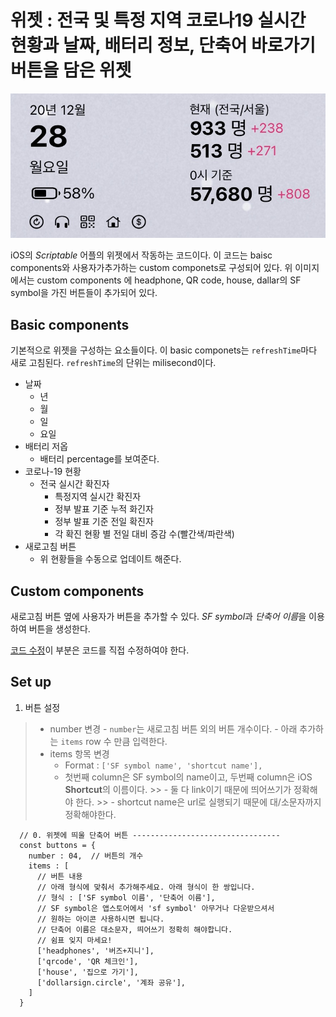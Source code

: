 # 위젯 : 전국 및 특정 지역 코로나19 실시간 현황과 날짜, 배터리 정보, 단축어 바로가기 버튼을 담은 위젯

![widget Image](./image/widget.jpg)

iOS의 *Scriptable* 어플의 위젯에서 작동하는 코드이다. 이 코드는 baisc components와 사용자가추가하는  custom componets로 구성되어 있다.
위 이미지에서는 custom components	에 headphone, QR code, house, dallar의 SF symbol을 가진 버튼들이 추가되어 있다.

## Basic components
기본적으로 위젯을 구성하는 요소들이다.
이 basic componets는 `refreshTime`마다 새로 고침된다. `refreshTime`의 단위는 milisecond이다.
-	날짜
	-	년
	-	월
	-	일
	-	요일
-	배터리 저옵
	-	배터리 percentage를 보여준다.
- 	코로나-19 현황
	-	전국 실시간 확진자
        - 특정지역 실시간 확진자
        - 정부 발표 기준 누적 화긴자
        - 정부 발표 기준 전일 확진자
        - 각 확진 현황 별 전일 대비 증감 수(빨간색/파란색)
-	새로고침 버튼
	-	위 현황들을 수동으로 업데이트 해준다.

## Custom components
새로고침 버튼 옆에 사용자가 버튼을 추가할 수 있다.
*SF symbol*과 *단축어 이름*을 이용하여 버튼을 생성한다.

[코드 수정](bear://x-callback-url/open-note?id=EA3E01E9-3261-4DCA-9F64-D8BE0EED942D-1851-0000034A8B335907&header=Set%20up)이 부분은 코드를 직접 수정하여야 한다.

## Set up

1.	버튼 설정
> - number 변경
	-  `number`는 새로고침 버튼 외의 버튼 개수이다.
	-   아래 추가하는 `items`  row 수 만큼 입력한다.
> - items 항목 변경
>   - Format : `['SF symbol name', 'shortcut name'],`
> 	 -	첫번째 column은 SF symbol의 name이고, 두번째 column은 iOS **Shortcut**의 이름이다.
  	  >> -	둘 다 link이기 때문에 띄어쓰기가 정확해야 한다.
	  >> -	shortcut name은 url로 실행되기 때문에 대/소문자까지 정확해야한다.
```
  // 0. 위젯에 띄울 단축어 버튼 ---------------------------------
  const buttons = {
    number : 04,  // 버튼의 개수
    items : [ 
      // 버튼 내용
      // 아래 형식에 맞춰서 추가해주세요. 아래 형식이 한 쌍입니다.
      // 형식 : ['SF symbol 이름', '단축어 이름'],
      // SF symbol은 앱스토어에서 'sf symbol' 아무거나 다운받으셔서
      // 원하는 아이콘 사용하시면 됩니다.
      // 단축어 이름은 대소문자, 띄어쓰기 정확히 해야합니다.
      // 쉼표 잊지 마세요!
      ['headphones', '버즈+지니'],
      ['qrcode', 'QR 체크인'],
      ['house', '집으로 가기'],
      ['dollarsign.circle', '계좌 공유'],
    ]
  }
```
